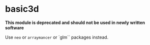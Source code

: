# basic3d

**This module is deprecated and should not be used in newly written software**

Use ``neo`` or ``arraymancer`` or `glm`` packages instead.
